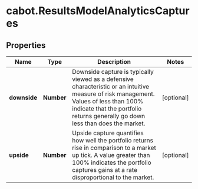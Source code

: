 # cabot.ResultsModelAnalyticsCaptures

## Properties

Name | Type | Description | Notes
------------ | ------------- | ------------- | -------------
**downside** | **Number** | Downside capture is typically viewed as a defensive characteristic or an intuitive measure of risk management. Values of less than 100% indicate that the portfolio returns generally go down less than does the market. | [optional] 
**upside** | **Number** | Upside capture quantifies how well the portfolio returns rise in comparison to a market up tick. A value greater than 100% indicates the portfolio captures gains at a rate disproportional to the market. | [optional] 


